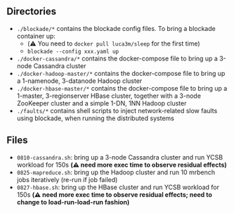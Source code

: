 ## Directories
* `./blockade/*` contains the blockade config files. To bring a blockade container up:
    * (:warning: You need to `docker pull luca3m/sleep` for the first time)
    * `blockade --config xxx.yaml up`
* `./docker-cassandra/*` contains the docker-compose file to bring up a 3-node Cassandra cluster
* `./docker-hadoop-master/*` contains the docker-compose file to bring up a 1-namenode, 3-datanode Hadoop cluster
* `./docker-hbase-master/*` contains the docker-compose file to bring up a 1-master, 3-regionserver HBase cluster, together with a 3-node ZooKeeper cluster and a simple 1-DN, 1NN Hadoop cluster
* `./faults/*` contains shell scripts to inject network-related slow faults using blockade, when running the distributed systems

## Files
* `0810-cassandra.sh`: bring up a 3-node Cassandra cluster and run YCSB workload for 150s **(:warning: need more exec time to observe residual effects)**
* `0825-mapreduce.sh`: bring up the Hadoop cluster and run 10 mrbench jobs iteratively (re-run if job failed)
* `0827-hbase.sh`: bring up the HBase cluster and run YCSB workload for 150s **(:warning: need more exec time to observe residual effects; need to change to load-run-load-run fashion)**
